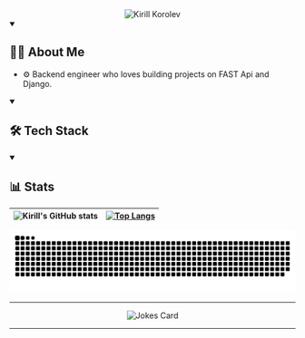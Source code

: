 <div id="header" align="center">
    <img src="https://i.imgur.com/5VtePOk.gif" alt="Kirill Korolev"/>
</div>

<!-- ABOUT ME -->
<details open id="about-me">
    
<summary>
    <h2>
        👨‍💻 About Me
    </h2>
</summary>

* ⚙️ Backend engineer who loves building projects on FAST Api and Django.
    
</details>


<!-- TECH STACK -->
<details open id="tech-stack">
    
<summary>
    <h2>
        🛠 Tech Stack
    </h2>
</summary>

    
</details>

<!-- STATS -->
<details open id="stats">
    
<summary>
    <h2>
        📊 Stats
    </h2>
</summary>

| ![Kirill's GitHub stats](https://github-readme-stats.vercel.app/api?username=zaqbez39me&bg_color=45,2cb04f,dceb0c&count_bg=%2379C83D&show_icons=true&title_color=fff&text_color=fff) | [![Top Langs](https://github-readme-stats.vercel.app/api/top-langs/?username=zaqbez39me&layout=donut)](https://github.com/anuraghazra/github-readme-stats) |
| ------------- | ------------- |

<!-- SNAKE ANIMATION -->
<picture>
  <source media="(prefers-color-scheme: dark)" srcset="https://raw.githubusercontent.com/zaqbez39me/zaqbez39me/snake/github-contribution-grid-snake-dark.svg">
  <source media="(prefers-color-scheme: light)" srcset="https://raw.githubusercontent.com/zaqbez39me/zaqbez39me/snake/github-contribution-grid-snake.svg">
  <img alt="snake animation" src="https://raw.githubusercontent.com/zaqbez39me/zaqbez39me/snake/github-contribution-grid-snake.svg">
</picture>
<!-- _generated with https://github.com/Platane/snk -->
    
</details>

<hr>
<div id="joke" align="center">
<figure id="joke" align="center>
    <figcaption>
        <h3>The random joke for you!</h3>
    </figcaption>
    <a href="https://github.com/ABSphreak/readme-jokes"><img id="rand_joke" src="https://readme-jokes.vercel.app/api?hideBorder" alt="Jokes Card" /></a>
</figure>

<hr>
<!--
**zaqbez39me/zaqbez39me** is a ✨ _special_ ✨ repository because its `README.md` (this file) appears on your GitHub profile.

Here are some ideas to get you started:

<a href="https://github.com/zaqbez39me">
    <img alt="visits counter" src="https://komarev.com/ghpvc/?username=zaqbez39me&style=plastic&label=visits+counter&color=yellow"/>
</a>

- 🔭 I’m currently working on ...
- 🌱 I’m currently learning ...
- 👯 I’m looking to collaborate on ...
- 🤔 I’m looking for help with ...
- 💬 Ask me about ...
- 📫 How to reach me: ...
- 😄 Pronouns: ...
- ⚡ Fun fact: ...
-->
